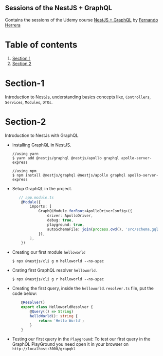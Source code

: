 ## Sessions of the NestJS + GraphQL
Contains the sessions of the Udemy course [NestJS + GraphQL](https://www.udemy.com/course/nest-graphql/) by [Fernando Herrera](https://www.udemy.com/user/550c38655ec11/)


# Table of contents
1. [Section 1](#Section-1)
2. [Section 2](#Section-2)

# Section-1
Introduction to NestJs, understanding basics concepts like, `Controllers`, `Services`, `Modules`, `DTOs`.

# Section-2
Introduction to NestJs with GraphQL

- Installing GraphQL in NestJS.
    ```
    //using yarn
    $ yarn add @nestjs/graphql @nestjs/apollo graphql apollo-server-express

    //using npm
    $ npm install @nestjs/graphql @nestjs/apollo graphql apollo-server-express
    ```
- Setup GraphQL in the project.
    ```ts 
       // app.module.ts
        @Module({
            imports: [
                GraphQLModule.forRoot<ApolloDriverConfig>({
                    driver: ApolloDriver,
                    debug: true,
                    playground: true,
                    autoSchemaFile: join(process.cwd(), 'src/schema.gql')
                }),
            ],
        })
    ``` 
- Creating our first module `helloworld`

    ```
    $ npx @nestjs/cli g m helloworld --no-spec
    ```
- Crating first GraphQL resolver `helloworld`.

    ```
    $ npx @nestjs/cli g r helloworld --no-spec
    ```

- Creating the first query, inside the `helloworld.resolver.ts` file, put the code below:
    ```ts
        @Resolver()
        export class HelloworldResolver {
            @Query(() => String)
            helloWorld(): string {
                return 'Hello World';
            }
        }
    ```

- Testing our first query in the `Playground`:
  To test our first query in the GraphQL PlayGround you need open it in your browser on `http://localhost:3000/grapqhl`
  
   
